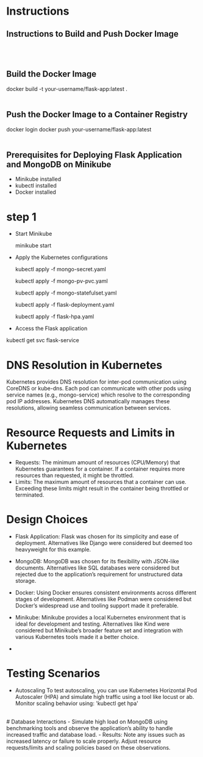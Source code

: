 # Instructions

## Instructions to Build and Push Docker Image
<br>
<br>


## Build the Docker Image
docker build -t your-username/flask-app:latest .
<br>
<br>

## Push the Docker Image to a Container Registry 
docker login docker push your-username/flask-app:latest
<br>
<br>
## Prerequisites for Deploying Flask Application and MongoDB on Minikube
- Minikube installed
- kubectl installed
- Docker installed
# step 1
- Start Minikube <br>

  minikube start
- Apply the Kubernetes configurations <br>

  kubectl apply -f mongo-secret.yaml <br>

  kubectl apply -f mongo-pv-pvc.yaml <br>

  kubectl apply -f mongo-statefulset.yaml <br>

  kubectl apply -f flask-deployment.yaml <br>

  kubectl apply -f flask-hpa.yaml <br>

- Access the Flask application <br>

kubectl get svc flask-service
<br>
# DNS Resolution in Kubernetes
Kubernetes provides DNS resolution for inter-pod communication using CoreDNS or kube-dns. Each pod can communicate with other pods using service names (e.g., mongo-service) which resolve to the corresponding pod IP addresses. Kubernetes DNS automatically manages these resolutions, allowing seamless communication between services.
<br>
# Resource Requests and Limits in Kubernetes
- Requests:
  The minimum amount of resources (CPU/Memory) that Kubernetes guarantees for a container. If a container requires more resources than requested, it might be throttled.
- Limits:
   The maximum amount of resources that a container can use. Exceeding these limits might result in the container being throttled or terminated.
  <br>
# Design Choices
- Flask Application: Flask was chosen for its simplicity and ease of deployment. Alternatives like Django were considered but deemed too heavyweight for this example.

- MongoDB: MongoDB was chosen for its flexibility with JSON-like documents. Alternatives like SQL databases were considered but rejected due to the application’s requirement for unstructured data storage.

- Docker: Using Docker ensures consistent environments across different stages of development. Alternatives like Podman were considered but Docker’s widespread use and tooling support made it preferable.

- Minikube: Minikube provides a local Kubernetes environment that is ideal for development and testing. Alternatives like Kind were considered but Minikube’s broader feature set and integration with various Kubernetes tools made it a better choice.
- <br>
# Testing Scenarios
- Autoscaling
To test autoscaling, you can use Kubernetes Horizontal Pod Autoscaler (HPA) and simulate high traffic using a tool like locust or ab. Monitor scaling behavior using: 'kubectl get hpa'
<br>
# Database Interactions
- Simulate high load on MongoDB using benchmarking tools and observe the application’s ability to handle increased traffic and database load.
- Results: Note any issues such as increased latency or failure to scale properly. Adjust resource requests/limits and scaling policies based on these observations.
  
